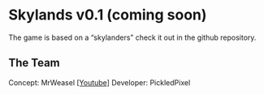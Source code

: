 # Skylands v0.1 (coming soon)
The game is based on a “skylanders” check it out in the github repository.
<br>
## The Team 
Concept: MrWeasel [[Youtube]](https://www.youtube.com/channel/UCNB0QW6GY3LZGZUPw7ejKxQ)
Developer: PickledPixel
